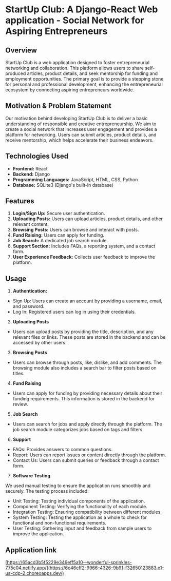 # StartUp Club: A Django-React Web application - Social Network for Aspiring Entrepreneurs

## Overview
StartUp Club is a web application designed to foster entrepreneurial networking and collaboration. This platform allows users to share self-produced articles, product details, and seek mentorship for funding and employment opportunities. The primary goal is to provide a stepping stone for personal and professional development, enhancing the entrepreneurial ecosystem by connecting aspiring entrepreneurs worldwide.

## Motivation & Problem Statement
Our motivation behind developing StartUp Club is to deliver a basic understanding of responsible and creative entrepreneurship. We aim to create a social network that increases user engagement and provides a platform for networking. Users can submit articles, product details, and receive mentorship, which helps accelerate their business endeavors.

## Technologies Used
- **Frontend:** React
- **Backend:** Django
- **Programming Languages:** JavaScript, HTML, CSS, Python
- **Database:** SQLite3 (Django's built-in database)

## Features
1. **Login/Sign Up:** Secure user authentication.
2. **Uploading Posts:** Users can upload articles, product details, and other relevant content.
3. **Browsing Posts:** Users can browse and interact with posts.
4. **Fund Raising:** Users can apply for funding.
5. **Job Search:** A dedicated job search module.
6. **Support Section:** Includes FAQs, a reporting system, and a contact form.
7. **User Experience Feedback:** Collects user feedback to improve the platform.

## Usage
1. **Authentication:**
- Sign Up: Users can create an account by providing a username, email, and password.
- Log In: Registered users can log in using their credentials.

2. **Uploading Posts**
- Users can upload posts by providing the title, description, and any relevant files or links. These posts are stored in the backend and can be accessed by other users.

3. **Browsing Posts**
- Users can browse through posts, like, dislike, and add comments. The browsing module also includes a search bar to filter posts based on titles.

4. **Fund Raising**
- Users can apply for funding by providing necessary details about their funding requirements. This information is stored in the backend for review.

5. **Job Search**
- Users can search for jobs and apply directly through the platform. The job search module categorizes jobs based on tags and filters.

6. **Support**
- FAQs: Provides answers to common questions.
- Report: Users can report issues or content directly through the platform.
- Contact Us: Users can submit queries or feedback through a contact form.

7. **Software Testing**

We used manual testing to ensure the application runs smoothly and securely. The testing process included:

- Unit Testing: Testing individual components of the application.
- Component Testing: Verifying the functionality of each module.
- Integration Testing: Ensuring compatibility between different modules.
- System Testing: Testing the application as a whole to check for functional and non-functional requirements.
- User Testing: Gathering input and feedback from sample users to improve the application.

## Application link
[https://65acd3b5f5229e349eff5a10--wonderful-sprinkles-775c04.netlify.app/](https://6c46cff2-9966-4326-9b91-f32650123883.e1-us-cdp-2.choreoapps.dev/)
